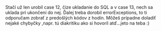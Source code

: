 Stačí už len urobil case 12, čize ukladanie do SQL a v case 13, nech sa uklada pri ukončení do nej. Ďalej treba dorobil errorExceptions, to ti odporučam zobrať z predošlých kódov z hodín. Môžeš prípadne doladiť nejaké chybyčky ,napr. tú diakritiku ako si hovoril atď...jeto na teba :)
